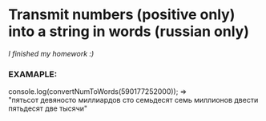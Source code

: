 # Transmit numbers (positive only) into a string in words (russian only)

_I finished my homework :)_

### EXAMAPLE:</br>
console.log(convertNumToWords(590177252000)); =></br>
"пятьсот девяносто миллиардов сто семьдесят семь миллионов двести пятьдесят две тысячи"</br></br>

